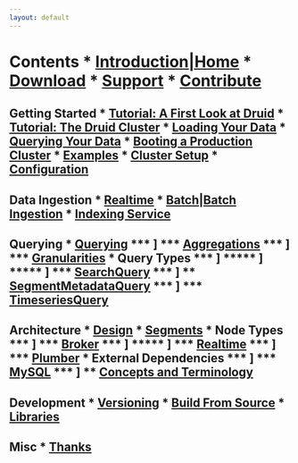 ```yaml
---
layout: default
---
```

Contents
\* [Introduction|Home](Introduction|Home.html)
\* [Download](Download.html)
\* [Support](Support.html)
\* [Contribute](Contribute.html)
========================

Getting Started
\* [Tutorial: A First Look at Druid](Tutorial:-A-First-Look-at-Druid.html)
\* [Tutorial: The Druid Cluster](Tutorial:-The-Druid-Cluster.html)
\* [Loading Your Data](Loading-Your-Data.html)
\* [Querying Your Data](Querying-Your-Data.html)
\* [Booting a Production Cluster](Booting-a-Production-Cluster.html)
\* [Examples](Examples.html)
\* [Cluster Setup](Cluster-Setup.html)
\* [Configuration](Configuration.html)
--------------------------------------

Data Ingestion
\* [Realtime](Realtime.html)
\* [Batch|Batch Ingestion](Batch|Batch-Ingestion.html)
\* [Indexing Service](Indexing-Service.html)
----------------------------

Querying
\* [Querying](Querying.html)
**\* ]
**\* [Aggregations](Aggregations.html)
**\* ]
**\* [Granularities](Granularities.html)
\* Query Types
**\* ]
****\* ]
****\* ]
**\* [SearchQuery](SearchQuery.html)
**\* ]
** [SegmentMetadataQuery](SegmentMetadataQuery.html)
**\* ]
**\* [TimeseriesQuery](TimeseriesQuery.html)
---------------------------

Architecture
\* [Design](Design.html)
\* [Segments](Segments.html)
\* Node Types
**\* ]
**\* [Broker](Broker.html)
**\* ]
****\* ]
**\* [Realtime](Realtime.html)
**\* ]
**\* [Plumber](Plumber.html)
\* External Dependencies
**\* ]
**\* [MySQL](MySQL.html)
**\* ]
** [Concepts and Terminology](Concepts-and-Terminology.html)
-------------------------------

Development
\* [Versioning](Versioning.html)
\* [Build From Source](Build-From-Source.html)
\* [Libraries](Libraries.html)
------------------------

Misc
\* [Thanks](Thanks.html)
-------------
